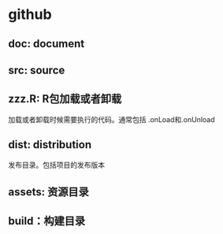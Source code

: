 # github

## doc: document



## src: source


## zzz.R: R包加载或者卸载

加载或者卸载时候需要执行的代码。通常包括 .onLoad和.onUnload



## dist: distribution

发布目录。包括项目的发布版本



## assets: 资源目录



## build：构建目录
